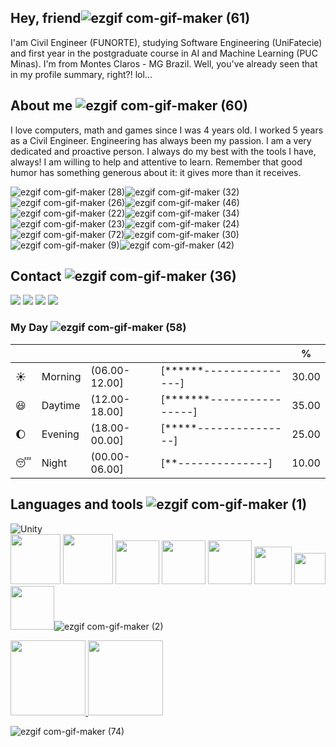 

## Hey, friend![ezgif com-gif-maker (61)](https://user-images.githubusercontent.com/92175791/190878355-65adae16-36c1-445c-a642-343e5333114a.gif)


I'am Civil Engineer (FUNORTE), studying Software Engineering (UniFatecie) and first year in the postgraduate course in AI and Machine Learning (PUC Minas). I'm from Montes Claros - MG Brazil. Well, you've already seen that in my profile summary, right?! lol...



## About me ![ezgif com-gif-maker (60)](https://user-images.githubusercontent.com/92175791/190878309-221690f6-a6cd-4f22-8204-f593cf1793a6.gif)


<div>
I love computers, math and games since I was 4 years old. I worked 5 years as a Civil Engineer. Engineering has always been my passion. I am a very dedicated and proactive person. I always do my best with the tools I have, always! I am willing to help and attentive to learn. Remember that good humor has something generous about it: it gives more than it receives.
 
![ezgif com-gif-maker (28)](https://user-images.githubusercontent.com/92175791/190872887-f8700ce3-3f6a-4236-bd3d-178a95368017.gif)![ezgif com-gif-maker (32)](https://user-images.githubusercontent.com/92175791/190873479-e680a466-0775-4157-8e9f-c99ed32cf26f.gif)![ezgif com-gif-maker (26)](https://user-images.githubusercontent.com/92175791/190872474-686d9577-1b95-4961-817e-1bc6bf70670e.gif)![ezgif com-gif-maker (46)](https://user-images.githubusercontent.com/92175791/190876123-581acf68-db3f-4d28-a20f-f9dd2b2cd52f.gif)![ezgif com-gif-maker (22)](https://user-images.githubusercontent.com/92175791/190871314-9ad3859c-5f2a-4198-8be9-07ae3246ffe8.gif)![ezgif com-gif-maker (34)](https://user-images.githubusercontent.com/92175791/190873647-8d06160f-debb-452a-ada6-99ea6bcb6d79.gif)![ezgif com-gif-maker (23)](https://user-images.githubusercontent.com/92175791/190871371-69a931d6-66a5-4104-8544-5c72a682246e.gif)![ezgif com-gif-maker (24)](https://user-images.githubusercontent.com/92175791/190871539-31e64ac9-0189-4f2a-9b1c-03484005e4f2.gif)![ezgif com-gif-maker (72)](https://user-images.githubusercontent.com/92175791/190879580-12d26652-cc55-49ed-857e-0f3bfaaeda99.gif)![ezgif com-gif-maker (30)](https://user-images.githubusercontent.com/92175791/190873046-33126e36-f28a-4a76-9f53-51ebb7102bee.gif)![ezgif com-gif-maker (9)](https://user-images.githubusercontent.com/92175791/190868458-9d75f36e-bdb7-45eb-98be-566fc83516dc.gif)![ezgif com-gif-maker (42)](https://user-images.githubusercontent.com/92175791/190875864-aeb64cbf-650d-4f81-be2b-0710fa6cdb3c.gif)






 
## Contact ![ezgif com-gif-maker (36)](https://user-images.githubusercontent.com/92175791/190874451-094c1c51-d8ac-4c48-9be7-603b5da5a70c.gif)

<div>
<a href="https://www.youtube.com/channel/UCvjn1p6Pny3f2StiLvwR2Cw" target="_blank"><img src="https://img.shields.io/badge/YouTube-FF0000?style=for-the-badge&logo=youtube&logoColor=white" target="_blank"></a>
<a href="https://instagram.com/m_brito93" target="_blank"><img src="https://img.shields.io/badge/-Instagram-%23E4405F?style=for-the-badge&logo=instagram&logoColor=white" target="_blank"></a>
<a href = "mailto:marcelobrito.py@gmail.com"><img src="https://img.shields.io/badge/Gmail-D14836?style=for-the-badge&logo=gmail&logoColor=white" target="_blank"></a>
<a href="https://www.linkedin.com/in/marcelo-brito-de-morais-b18aa5214/" target="_blank"><img src="https://img.shields.io/badge/-LinkedIn-%230077B5?style=for-the-badge&logo=linkedin&logoColor=white" target="_blank"></a>
</div>




 


</div>


### My Day  ![ezgif com-gif-maker (58)](https://user-images.githubusercontent.com/92175791/190877461-9eb40846-8772-49ef-bffd-5fc51f22bb03.gif)
| | | | |%|
| --- | --- | --- | --- | --- |
| :sunny: | Morning | (06.00-12.00] | [******---------------] | 30.00 |
| :satisfied: | Daytime | (12.00-18.00] | [*******----------------] | 35.00 |
| :moon: | Evening | (18.00-00.00] | [*****---------------] | 25.00 |
| :sleeping: | Night | (00.00-06.00] | [**--------------] | 10.00 |




## Languages and tools ![ezgif com-gif-maker (1)](https://user-images.githubusercontent.com/92175791/190915626-6fce1dc7-1419-49b3-9bcf-9fff55aa54c8.gif)







![Unity](https://img.shields.io/badge/unity-%23000000.svg?style=for-the-badge&logo=unity&logoColor=green)            
<img src="https://cdn.jsdelivr.net/gh/devicons/devicon/icons/blender/blender-original-wordmark.svg" width="80" height="80" />
<img src="https://cdn.jsdelivr.net/gh/devicons/devicon/icons/visualstudio/visualstudio-plain-wordmark.svg" width="80" height="80" />
<img src="https://cdn.jsdelivr.net/gh/devicons/devicon/icons/jupyter/jupyter-original-wordmark.svg" width="70" height="70" />
<img src="https://cdn.jsdelivr.net/gh/devicons/devicon/icons/git/git-original-wordmark.svg" width="70" height="70" />
<img src="https://cdn.jsdelivr.net/gh/devicons/devicon/icons/pycharm/pycharm-original-wordmark.svg" width="70" height="70" />
<img src="https://cdn.jsdelivr.net/gh/devicons/devicon/icons/python/python-original-wordmark.svg" width="60" height="60" />  <img src="https://cdn.jsdelivr.net/gh/devicons/devicon/icons/csharp/csharp-original.svg" width="50" height="50" />
<img src="https://cdn.jsdelivr.net/gh/devicons/devicon/icons/kotlin/kotlin-plain-wordmark.svg" width="70" height="70" />![ezgif com-gif-maker (2)](https://user-images.githubusercontent.com/92175791/190915769-25abf43d-e29e-4e14-b6eb-f02f9938dddc.gif)
 



<a href="https://github.com/CeLo93"> 
     <img height="120em" src="https://github-readme-stats.vercel.app/api/top-langs/?username=CeLo93&layout=compact&langs_count=7&theme=dracula"/ >
     <img height="120em" src="https://github-readme-stats.vercel.app/api?username=CeLo93&show_icons=true&theme=dracula&include_all_commits=true&count_private=true"/ >
</div> </a>

![ezgif com-gif-maker (74)](https://user-images.githubusercontent.com/92175791/190880033-88c0af54-113d-4435-89a1-e871cf4eb94e.gif)
